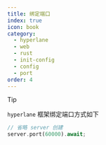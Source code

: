 ```yaml
---
title: 绑定端口
index: true
icon: book
category:
  - hyperlane
  - web
  - rust
  - init-config
  - config
  - port
order: 4
---
```


> [!tip]
>
> `hyperlane` 框架绑定端口方式如下

```rust
// 省略 server 创建
server.port(60000).await;
```

<Bottom />
